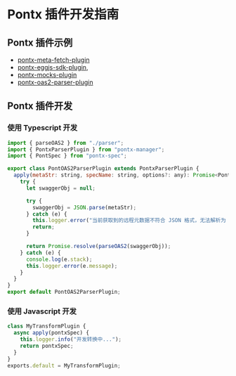 # Pontx 插件开发指南

## Pontx 插件示例

* [pontx-meta-fetch-plugin](./plugins/fetch/pontx-meta-fetch-plugin)
* [pontx-eggjs-sdk-plugin](./plugins/generate/pontx-eggjs-sdk-plugin),
* [pontx-mocks-plugin](./plugins/mocks/pontx-mocks-plugin)
* [pontx-oas2-parser-plugin](./plugins/parser/pontx-oas2-parser-plugin)

## Pontx 插件开发

### 使用 Typescript 开发

```js
import { parseOAS2 } from "./parser";
import { PontxParserPlugin } from "pontx-manager";
import { PontSpec } from "pontx-spec";

export class PontOAS2ParserPlugin extends PontxParserPlugin {
  apply(metaStr: string, specName: string, options?: any): Promise<PontSpec> {
    try {
      let swaggerObj = null;

      try {
        swaggerObj = JSON.parse(metaStr);
      } catch (e) {
        this.logger.error("当前获取到的远程元数据不符合 JSON 格式，无法解析为 pont spec。元数据为：" + metaStr);
        return;
      }

      return Promise.resolve(parseOAS2(swaggerObj));
    } catch (e) {
      console.log(e.stack);
      this.logger.error(e.message);
    }
  }
}
export default PontOAS2ParserPlugin;
```



### 使用 Javascript 开发

```js
class MyTransformPlugin {
  async apply(pontxSpec) {
    this.logger.info("开发转换中...");
    return pontxSpec;
  }
}
exports.default = MyTransformPlugin;
```

